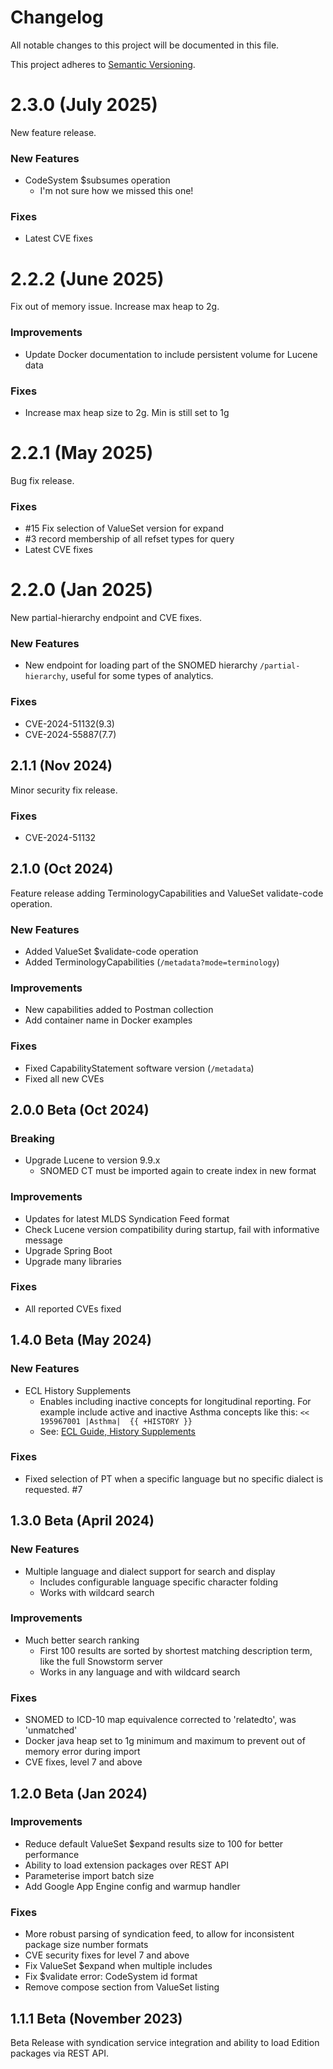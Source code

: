 # Changelog
All notable changes to this project will be documented in this file.

This project adheres to [Semantic Versioning](https://semver.org/spec/v2.0.0.html).

# 2.3.0 (July 2025)
New feature release.

### New Features
- CodeSystem $subsumes operation
  - I'm not sure how we missed this one!

### Fixes
- Latest CVE fixes


# 2.2.2 (June 2025)
Fix out of memory issue. Increase max heap to 2g.

### Improvements
- Update Docker documentation to include persistent volume for Lucene data 

### Fixes
- Increase max heap size to 2g. Min is still set to 1g


# 2.2.1 (May 2025)
Bug fix release.

### Fixes
- #15 Fix selection of ValueSet version for expand
- #3 record membership of all refset types for query
- Latest CVE fixes


# 2.2.0 (Jan 2025)
New partial-hierarchy endpoint and CVE fixes.

### New Features
- New endpoint for loading part of the SNOMED hierarchy `/partial-hierarchy`, useful for some types of analytics.

### Fixes
- CVE-2024-51132(9.3)
- CVE-2024-55887(7.7)


## 2.1.1 (Nov 2024)
Minor security fix release.

### Fixes
- CVE-2024-51132


## 2.1.0 (Oct 2024)
Feature release adding TerminologyCapabilities and ValueSet validate-code operation.

### New Features
- Added ValueSet $validate-code operation
- Added TerminologyCapabilities (`/metadata?mode=terminology`)

### Improvements
- New capabilities added to Postman collection
- Add container name in Docker examples

### Fixes
- Fixed CapabilityStatement software version (`/metadata`)
- Fixed all new CVEs


## 2.0.0 Beta (Oct 2024)

### Breaking
- Upgrade Lucene to version 9.9.x
  - SNOMED CT must be imported again to create index in new format

### Improvements
- Updates for latest MLDS Syndication Feed format
- Check Lucene version compatibility during startup, fail with informative message
- Upgrade Spring Boot
- Upgrade many libraries 

### Fixes
- All reported CVEs fixed


## 1.4.0 Beta (May 2024)

### New Features
- ECL History Supplements
  - Enables including inactive concepts for longitudinal reporting. For example include active and inactive Asthma concepts like this: `<<  195967001 |Asthma|  {{ +HISTORY }}`
  - See: [ECL Guide, History Supplements](https://confluence.ihtsdotools.org/display/DOCECL/6.11+History+Supplements)

### Fixes
- Fixed selection of PT when a specific language but no specific dialect is requested. #7

## 1.3.0 Beta (April 2024)

### New Features
- Multiple language and dialect support for search and display
  - Includes configurable language specific character folding
  - Works with wildcard search

### Improvements
- Much better search ranking
  - First 100 results are sorted by shortest matching description term, like the full Snowstorm server
  - Works in any language and with wildcard search

### Fixes
- SNOMED to ICD-10 map equivalence corrected to 'relatedto', was 'unmatched'
- Docker java heap set to 1g minimum and maximum to prevent out of memory error during import
- CVE fixes, level 7 and above


## 1.2.0 Beta (Jan 2024)

### Improvements
- Reduce default ValueSet $expand results size to 100 for better performance
- Ability to load extension packages over REST API
- Parameterise import batch size
- Add Google App Engine config and warmup handler

### Fixes
- More robust parsing of syndication feed, to allow for inconsistent package size number formats
- CVE security fixes for level 7 and above
- Fix ValueSet $expand when multiple includes
- Fix $validate error: CodeSystem id format
- Remove compose section from ValueSet listing

## 1.1.1 Beta (November 2023)
Beta Release with syndication service integration and ability to load Edition packages via REST API.  
